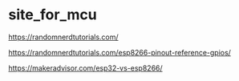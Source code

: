 # site_for_mcu

https://randomnerdtutorials.com/


https://randomnerdtutorials.com/esp8266-pinout-reference-gpios/


https://makeradvisor.com/esp32-vs-esp8266/
